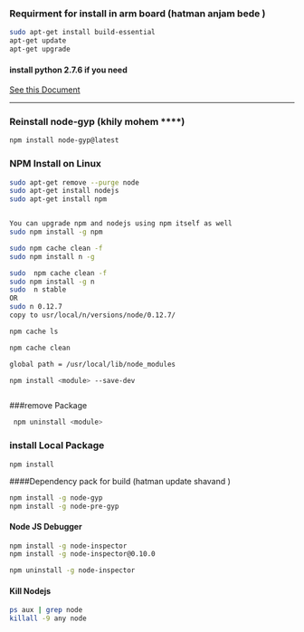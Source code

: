 ### Requirment for install in arm board (hatman anjam bede )
```bash
sudo apt-get install build-essential
apt-get update 
apt-get upgrade 
```
#### install python 2.7.6 if you need 

[See this Document ](https://github.com/Qasemt/dev-tutorial/blob/master/Python/Installing_Python_on_Beaglebone_Black.md)

---
### Reinstall node-gyp (khily mohem ****)
```bash
npm install node-gyp@latest

```
### NPM Install on Linux 
```bash
sudo apt-get remove --purge node 
sudo apt-get install nodejs
sudo apt-get install npm


You can upgrade npm and nodejs using npm itself as well
sudo npm install -g npm

sudo npm cache clean -f
sudo npm install n -g

sudo  npm cache clean -f
sudo npm install -g n
sudo  n stable
OR 
sudo n 0.12.7 
copy to usr/local/n/versions/node/0.12.7/

npm cache ls

npm cache clean 

global path = /usr/local/lib/node_modules

npm install <module> --save-dev



```
###remove  Package 
```bash
 npm uninstall <module> 
```

### install Local Package 
```bashe 
npm install 
```

####Dependency pack for build (hatman update shavand )
```bash
npm install -g node-gyp
npm install -g node-pre-gyp
```

#### Node JS Debugger
```bash
npm install -g node-inspector
npm install -g node-inspector@0.10.0

npm uninstall -g node-inspector
```
#### Kill Nodejs

```bash
ps aux | grep node
killall -9 any node
```
